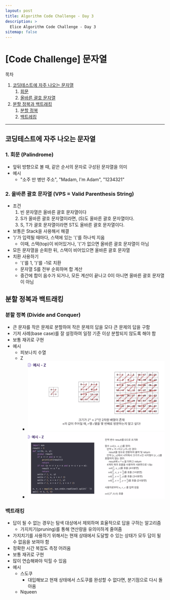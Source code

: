 ```yaml
---
layout: post
title: Algorithm Code Challenge - Day 3
description: >
  Elice Algorithm Code Challenge - Day 3
sitemap: false
---
```


# [Code Challenge] 문자열

목차
1. [코딩테스트에 자주 나오는 문자열](#코딩테스트에-자주-나오는-문자열)
    1) [회문](#1-회문-palindrome)
    2) [올바른 괄호 문자열](#2-올바른-괄호-문자열-vps--valid-parenthesis-string)
2. [분할 정복과 백트래킹](#분할-정복과-백트래킹)
    1) [분할 정복](#분할-정복-divide-and-conquer)
    2) [백트레킹](#백트래킹)

---

## 코딩테스트에 자주 나오는 문자열

### 1. 회문 (Palindrome)
- 앞뒤 방향으로 볼 때, 같은 순서의 문자로 구성된 문자열을 의미
- 예시
    - "소주 만 병만 주소", "Madam, I'm Adam", "1234321"

### 2. 올바른 괄호 문자열 (VPS = Valid Parenthesis String)
- 조건
    1. 빈 문자열은 올바른 괄호 문자열이다
    2. S가 올바른 괄호 문자열이라면, (S)도 올바른 괄호 문자열이다.
    3. S, T가 괄호 문자열이라면 ST도 올바른 괄호 문자열이다.
- 보통은 Stack을 사용해서 해결
- ')'가 입력될 때마다, 스택에 있는 '('를 하나씩 지움
    - 이때, 스택(top)이 비어있거나, '('가 없으면 올바른 괄호 문자열이 아님
- 모든 문자열을 순회한 뒤, 스택이 비어있으면 올바른 괄호 문자열
- 치환 사용하기
    - '('를 1, ')'를 -1로 치환
    - 문자열 S를 전부 순회하며 합 계산
    - 중간에 합이 음수가 되거나,
    모든 계산이 끝나고 0이 아니면 올바른 괄호 문자열이 아님


## 분할 정복과 백트래킹

### 분할 정복 (Divide and Conquer)
- 큰 문자를 작은 문제로 분할하여 작은 문제의 답을 모다 큰 문제의 답을 구함
- 기저 사례(base case)를 잘 설정하여 일정 기준 이상 분할되지 않도록 해야 함
- 보통 재귀로 구현
- 예시
    - 피보나치 수열
    - Z
        - ![Full-width image](/algorithm/image/image-2.png)
        - ![Full-width image](/algorithm/image/image-1.png)
        

### 백트래킹
- 답이 될 수 없는 경우는 탐색 대상에서 제외하며 효율적으로 답을 구하는 알고리즘
    - 가지치기(pruning)를 통해 연산량을 유의미하게 줄여줌
- 가지치기를 사용하기 위해서는 현재 상태에서 도달할 수 있는 상태가 모두 답이 될 수 없음을 보여야 함
- 정확한 시간 복잡도 측정 어려움
- 보통 재귀로 구현
- 많이 연습해봐야 익힐 수 있음
- 예시
    - 스도쿠
        - 대입해보고 현재 상태에서 스도쿠를 완성할 수 없다면, 분기점으로 다시 돌아옴
    - Nqueen

